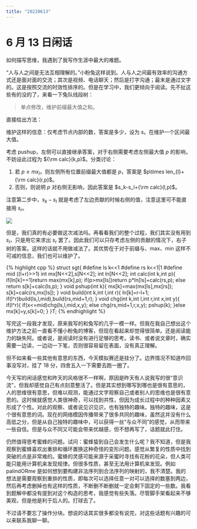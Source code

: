 ```yaml
---
title: "20220613"
---
```

6 月 13 日闲话
===

如何描写思维，我遇到了我写作生涯中最大的难题。

“人与人之间是无法互相理解的。”小粉兔这样说到。人与人之间最有效率的沟通方式还是面对面的交流；其次是视频、电话聊天；然后是打字沟通；最末是通过文字的。这是按照交流的时效性排序的。但是在学习中，我们更倾向于阅读。先不扯这些有的没的了，来看一下兔队线段树：

> 单点修改，维护前缀最大值之和。

直接给出方法：

维护这样的信息：仅考虑节点内部的数，答案是多少，设为 $s$。在维护一个区间最大值。

考虑 pushup，左侧可以直接继承答案，对于右侧需要考虑左侧最大值 $p$ 的影响，不妨设此过程为 ${\rm calc}(k,p)$。分类讨论：

1. 若 $p\ge mx_{l}$，则左侧所有位置前缀最大值都是 $p$，答案是 $p\times len_{l}+{\rm calc}(r,p)$。
2. 否则，则说明 $p$ 对右侧无影响，因此答案是 $s_k-s_l+{\rm calc}(l,p)$。

注意第二步中，$s_k - s_l$ 就是考虑了左边贡献的时候右侧的值，注意这里可不能直接用 $s_r$。

![](https://cdn.luogu.com.cn/upload/image_hosting/9pqokkvo.png)

但是，我们真的有必要做这次减法吗。再看看我们的整个过程，我们其实没有用到 $s_l$，只是用它来求出 $s_r$ 罢了。因此我们可以只存考虑左侧的贡献的情况下，右子树的答案。这样的话就不用做减法了。其优势在于对于前缀与、max、min 这样不可减的信息，我们也可以维护了。

{% highlight cpp %}
struct sgt{
	#define ls k<<1
	#define rs k<<1|1
	#define mid ((l+r)>>1)
	int mx[N<<2],s[N<<2];
	int ln[N<<2];
	int calc(int k,int p){
		if(ln[k]==1)return max(mx[k],p);
		if(p>mx[ls])return p*ln[ls]+calc(rs,p);
		else return s[k]+calc(ls,p);
	}
	void pshup(int k){
		mx[k]=max(mx[ls],mx[rs]);
		s[k]=calc(rs,mx[ls]);
	}
	void build(int k,int l,int r){
		ln[k]=r-l+1;
		if(l^r)build(ls,l,mid),build(rs,mid+1,r);
	}
	void chg(int k,int l,int r,int x,int y){
		if(l^r){
			if(x<=mid)chg(ls,l,mid,x,y);
			else chg(rs,mid+1,r,x,y);
			pshup(k);
		}else mx[k]=y,s[k]=0;
	}
}T;
{% endhighlight %}

写完这一段我才发现，原来我写的和兔写的几乎一模一样。但我在我自己想出这个维护方法之前一直看不懂小粉兔的博客，但现在看起来却觉得很简单。还是阅读能力的缺失阿。或者说，是阅读时没有进行足够的思考。读书、或者说文章时，确实需要一边读，一边动一下笔，否则很容易留在表面，没有真正理解。

但不如来看一些其他有意思的东西，今天模拟赛还是挂分了。边界情况不知道咋回事没写对，挂了 18 分，四舍五入一下需要去跑一圈了。

今天写的闲话感觉和昨天的风格很不一样啊，原因是昨天有人说我写的很“意识流”，但我却感觉自己有点刻意整活了。但是其实想到哪写到哪也是很有意思的，人的思维很有意思，但难以观测，能通过文字观察自己或者别人的思维也是很有意思的。这时候就感觉人类很神奇，可以找到共性，但因为成长过程中的种种因素又形成了个性。对此的观察、或者说见识见识，也有独特的趣味。独特的趣味，这是个很有意思的词。现在的网络模因传播带来了很多共同的趣味，虽然这并没有什么高低之分，但是从自己独特的趣味中，可以获得一丝“与众不同”的感觉，从而带来一些自信。但是与众不同又可能会带来优越感，但不想再写了，话题就此打住。

仍然值得思考蜜蜂的问题。试问：蜜蜂蛰到自己会发生什么呢？我不知道，但是我观察到蜜蜂喜欢出重排和循环置换这种奇怪的变形问题。感觉从繁复的性质中找到突破的点是非常难的。蜜蜂的灵感可能来源于采蜜时寻找有花粉的花朵，但人类可能只能用计算机来发现规律。但很多性质，甚至无法用计算机来发现。例如 palindORme 是如何想到要构建非法序列到合法序列的映射的，我不清楚。我的想法是需要观察到重排的性质，即每次可以选择任意一对可以选择的数塞到两边，然后再考虑删掉也有这样的性质，不断删不断删就一定会剩下固定的一些数。我看到题解中都没有提到对这个构造的思考，我感觉有些失落。尽管脚手架看起来不够美观，但是他是利于后人的。打球去了。

不过请不要忘了操作分块。想说的话其实很多都没有说完，对这些话题有兴趣的可以来联系我聊一聊。
